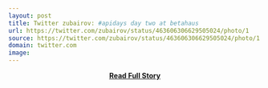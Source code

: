 ```yaml
---
layout: post
title: Twitter zubairov: #apidays day two at betahaus 
url: https://twitter.com/zubairov/status/463606306629505024/photo/1
source: https://twitter.com/zubairov/status/463606306629505024/photo/1
domain: twitter.com
image: 
---
```


<p></p>
<center><p><a href="https://twitter.com/zubairov/status/463606306629505024/photo/1" style='padding:25px; font-sze:18px; font-weight: bold;'>Read Full Story</a></p></center>
